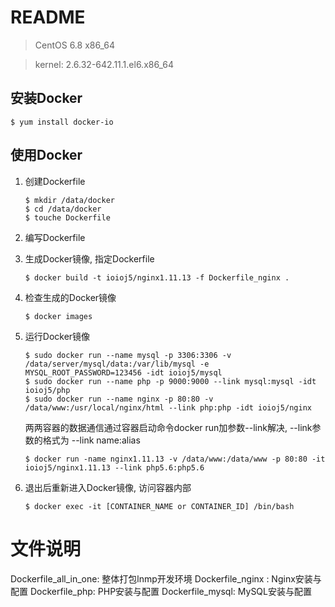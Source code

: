 # README

> CentOS 6.8 x86_64

> kernel: 2.6.32-642.11.1.el6.x86_64

## 安装Docker

```
$ yum install docker-io
```

## 使用Docker

1. 创建Dockerfile

	```
	$ mkdir /data/docker
	$ cd /data/docker
	$ touche Dockerfile
	````

2. 编写Dockerfile

3. 生成Docker镜像, 指定Dockerfile

	```
	$ docker build -t ioioj5/nginx1.11.13 -f Dockerfile_nginx .
	```
4. 检查生成的Docker镜像

	```
	$ docker images
	```
5. 运行Docker镜像

	```
	$ sudo docker run --name mysql -p 3306:3306 -v /data/server/mysql/data:/var/lib/mysql -e MYSQL_ROOT_PASSWORD=123456 -idt ioioj5/mysql
	$ sudo docker run --name php -p 9000:9000 --link mysql:mysql -idt ioioj5/php
	$ sudo docker run --name nginx -p 80:80 -v /data/www:/usr/local/nginx/html --link php:php -idt ioioj5/nginx
	```

	两两容器的数据通信通过容器启动命令docker run加参数--link解决, --link参数的格式为  --link name:alias

	```
	$ docker run -name nginx1.11.13 -v /data/www:/data/www -p 80:80 -it ioioj5/nginx1.11.13 --link php5.6:php5.6
	```

6. 退出后重新进入Docker镜像, 访问容器内部

	```
	$ docker exec -it [CONTAINER_NAME or CONTAINER_ID] /bin/bash
	```


# 文件说明

Dockerfile_all_in_one: 整体打包lnmp开发环境
Dockerfile_nginx : Nginx安装与配置
Dockerfile_php: PHP安装与配置
Dockerfile_mysql: MySQL安装与配置
